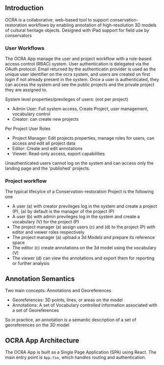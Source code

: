 ## Introduction

OCRA is a collaborative, web-based tool to support conservation-restoration workflows by enabling annotation of high-resolution 3D models of cultural heritage objects. Designed with iPad support for field use by conservators

### User Workflows
The OCRA App manage the user and project workflow with a role-based access control (RBAC) system. User authentication is delegated via the OAuth protocol. Email returned by the authenticatin provider is used as the unique user identifier on the ocra system, and users are created on first login if not already present in the system. 
Once a user is authenticated, they can access the system and see the public projects and the private project they are assigned to.

System level properties/previleges of users: (not per project)
- Admin User: Full system access, Create Project, user management, vocabulary control 
- Creator: can create new projects

Per Project User Roles 
- Project Manager: Edit projects properties, manage roles for users, can access and edit all project data
- Editor: Create and edit annotations
- Viewer: Read-only access, export capabilities

Unauthenticated users cannot log on the system and can access only the landing page and the 'published' projects.

### Project workflow
The typical lifecylce of a Conservation-restoration Project is the following one
- A user (a) with creator previleges log in the system and create a project (P), (a) by default is the manager of the project (P)
- A user (b) with admin previleges log in the system and create a vocabulary (V) for the project (P)
- The project manager (a) assign users (c) and (d) to the project (P) with editor and viewer roles respectively
- The project manager (a) upload a 3d Models and prepare its reference space 
- The editor (c) create annotations on the 3d model using the vocabulary (V)
- The viewer (d) can view the annotations and export them for reporting or further analysis

## Annotation Semantics
Two main concepts: Annotations and Georeferences
- Georeferences: 3D points, lines, or areas on the model
- Annotations: A set of Vocabulary controlled information associated with a set of Georeferences

So in practice, an annotation is a semantic description of a set of georeferences on the 3D model 

## OCRA App Architecture

The OCRA App is built as a Single Page Application (SPA) using React. The main entry point is `App.tsx`, which handles routing and authentication.

